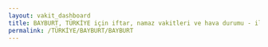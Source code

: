 ```yaml
---
layout: vakit_dashboard
title: BAYBURT, TÜRKİYE için iftar, namaz vakitleri ve hava durumu - ilçe/eyalet seç
permalink: /TÜRKİYE/BAYBURT/BAYBURT
---
```


<script type="text/javascript">
  var GLOBAL_COUNTRY = 'TÜRKİYE';
  var GLOBAL_CITY = 'BAYBURT';
  var GLOBAL_STATE = 'BAYBURT';
  var lat = 72;
  var lon = 21;
</script>
